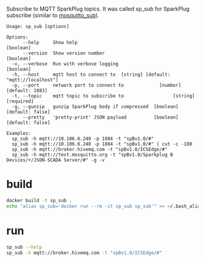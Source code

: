 Subscribe to MQTT SparkPlug topics.
It was called sp_sub for SparkPlug subscribe (similar to [mosquitto_sub](https://mosquitto.org/man/mosquitto_sub-1.html)).


```
Usage: sp_sub [options]

Options:
      --help     Show help                                             [boolean]
      --version  Show version number                                   [boolean]
  -v, --verbose  Run with verbose logging                              [boolean]
  -h, --host     mqtt host to connect to  [string] [default: "mqtt://localhost"]
  -p, --port     network port to connect to             [number] [default: 1883]
  -t, --topic    mqtt topic to subscribe to                  [string] [required]
  -g, --gunzip   gunzip SparkPlug body if compressed  [boolean] [default: false]
      --pretty   'pretty-print' JSON payload          [boolean] [default: false]

Examples:
  sp_sub -h mqtt://10.106.6.240 -p 1884 -t "spBv1.0/#"
  sp_sub -h mqtt://10.106.6.240 -p 1884 -t "spBv1.0/#" | cut -c -180
  sp_sub -h mqtt://broker.hivemq.com -t "spBv1.0/ICSEdge/#"
  sp_sub -h mqtt://test.mosquitto.org -t "spBv1.0/Sparkplug B Devices/+/JSON-SCADA Server/#" -g -v
```

# build

```bash
docker build -t sp_sub .
echo "alias sp_sub='docker run --rm -it sp_sub sp_sub'" >> ~/.bash_aliases
```

# run
```bash
sp_sub --help
sp_sub -h mqtt://broker.hivemq.com -t "spBv1.0/ICSEdge/#"
```